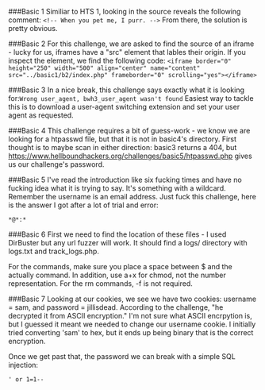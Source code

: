 ###Basic 1
Similiar to HTS 1, looking in the source reveals the following comment: `<!-- When you pet me, I purr. -->` From there, the solution is pretty obvious.

###Basic 2
For this challenge, we are asked to find the source of an iframe - lucky for us, iframes have a "src" element that lables their origin. If you inspect the element, we find the following code:
`<iframe border="0" height="250" width="500" align="center" name="content" src="../basic1/b2/index.php" frameborder="0" scrolling="yes"></iframe>`

###Basic 3
In a nice break, this challenge says exactly what it is looking for:`Wrong user_agent, bwh3_user_agent wasn't found` Easiest way to tackle this is to download a user-agent switching extension and set your user agent as requested.

###Basic 4
This challenge requires a bit of guess-work - we know we are looking for a htpasswd file, but that it is not in basic4's directory. First thought is to maybe scan in either direction: basic3 returns a 404, but https://www.hellboundhackers.org/challenges/basic5/htpasswd.php gives us our challenge's password.

###Basic 5
I've read the introduction like six fucking times and have no fucking idea what it is trying to say. It's something with a wildcard. Remember the username is an email address. Just fuck this challenge, here is the answer I got after a lot of trial and error:
```
*@*:*
```

###Basic 6
First we need to find the location of these files - I used DirBuster but any url fuzzer will work. It should find a logs/ directory with logs.txt and track_logs.php.

For the commands, make sure you place a space between $ and the actually command. In addition, use a+x for chmod, not the number representation. For the rm commands, -f is not required.

###Basic 7
Looking at our cookies, we see we have two cookies: username = sam, and password = jillisdead. According to the challenge, "he decrypted it from ASCII encryption." I'm not sure what ASCII encrpytion is, but I guessed it meant we needed to change our username cookie. I initially tried converting 'sam' to hex, but it ends up being binary that is the correct encryption.

Once we get past that, the password we can break with a simple SQL injection:
```
' or 1=1--
```

